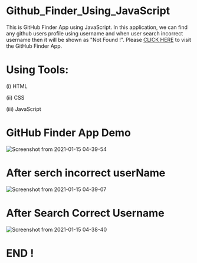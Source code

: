 # Github_Finder_Using_JavaScript
This is GitHub Finder App using JavaScript. In this application, we can find any github users profile using username and when user search incorrect username then it will be shown as "Not Found !". Please [CLICK HERE](https://imdadulhaque1.github.io/Github_Finder_Using_JavaScript/) to visit the GitHub Finder App.

# Using Tools:
(i) HTML

(ii) CSS

(iii) JavaScript

# GitHub Finder App Demo
![Screenshot from 2021-01-15 04-39-54](https://user-images.githubusercontent.com/45633928/104658399-e6d63280-56ec-11eb-92b4-fa66653a0cfe.png)

# After serch incorrect userName
![Screenshot from 2021-01-15 04-39-07](https://user-images.githubusercontent.com/45633928/104658498-1c7b1b80-56ed-11eb-949c-e70edbecb678.png)

# After Search Correct Username
![Screenshot from 2021-01-15 04-38-40](https://user-images.githubusercontent.com/45633928/104658549-3fa5cb00-56ed-11eb-9dd9-0cef5ead25a1.png)

# END !
